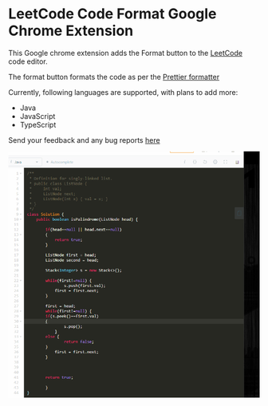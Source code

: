 # LeetCode Code Format Google Chrome Extension

This Google chrome extension adds the Format button to the [LeetCode](https://leetcode.com/) code editor.

The format button formats the code as per the [Prettier
formatter](https://prettier.io/)

Currently, following languages are supported, with plans to add more:
* Java
* JavaScript
* TypeScript

Send your feedback and any bug reports [here](https://github.com/madhur/leetcode-format-chrome-extension/issues)

<img src="./images/format-demo.gif">


